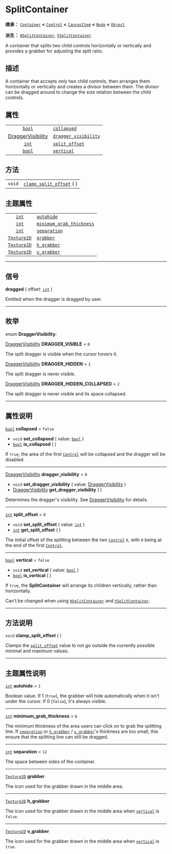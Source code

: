 <!-- ⚠ 请勿编辑本文件 ⚠ -->
<!-- 本文档使用脚本从 WeDot 引擎源码仓库生成。 -->
<!-- 生成脚本：https://github.com/WeDot-Engine/WeDot/tree/4.3/doc/tools/make_md.py； -->
<!-- 原文件：https://github.com/WeDot-Engine/WeDot/tree/4.3/doc/classes/SplitContainer.xml。 -->

<div id="_class_splitcontainer"></div>

# SplitContainer

**继承：** [`Container`](class_container.md) **<** [`Control`](class_control.md) **<** [`CanvasItem`](class_canvasitem.md) **<** [`Node`](class_node.md) **<** [`Object`](class_object.md)

**派生：** [`HSplitContainer`](class_hsplitcontainer.md), [`VSplitContainer`](class_vsplitcontainer.md)

A container that splits two child controls horizontally or vertically and provides a grabber for adjusting the split ratio.

## 描述

A container that accepts only two child controls, then arranges them horizontally or vertically and creates a divisor between them. The divisor can be dragged around to change the size relation between the child controls.

## 属性

|||
|:-:|:--|
| [`bool`](class_bool.md)                                     | [`collapsed`](#class_splitcontainer_property_collapsed)                   | ``false`` |
| [DraggerVisibility](#enum_splitcontainer_draggervisibility) | [`dragger_visibility`](#class_splitcontainer_property_dragger_visibility) | ``0``     |
| [`int`](class_int.md)                                       | [`split_offset`](#class_splitcontainer_property_split_offset)             | ``0``     |
| [`bool`](class_bool.md)                                     | [`vertical`](#class_splitcontainer_property_vertical)                     | ``false`` |

## 方法

|||
|:-:|:--|
| `void` | [`clamp_split_offset`](class_splitcontainermd#class_splitcontainer_method_clamp_split_offset) ( ) |

## 主题属性

|||
|:-:|:--|
| [`int`](class_int.md)             | [`autohide`](#class_splitcontainer_theme_constant_autohide)                             | ``1``  |
| [`int`](class_int.md)             | [`minimum_grab_thickness`](#class_splitcontainer_theme_constant_minimum_grab_thickness) | ``6``  |
| [`int`](class_int.md)             | [`separation`](#class_splitcontainer_theme_constant_separation)                         | ``12`` |
| [`Texture2D`](class_texture2d.md) | [`grabber`](#class_splitcontainer_theme_icon_grabber)                                   |        |
| [`Texture2D`](class_texture2d.md) | [`h_grabber`](#class_splitcontainer_theme_icon_h_grabber)                               |        |
| [`Texture2D`](class_texture2d.md) | [`v_grabber`](#class_splitcontainer_theme_icon_v_grabber)                               |        |

<!-- rst-class:: classref-section-separator -->

---

## 信号

<div id="_class_class_splitcontainer_signal_dragged"></div>

**dragged** ( offset: [`int`](class_int.md) ) <div id="class_splitcontainer_signal_dragged"></div>

Emitted when the dragger is dragged by user.

<!-- rst-class:: classref-section-separator -->

---

## 枚举

<div id="_class_enum_splitcontainer_draggervisibility"></div>

enum **DraggerVisibility**: <div id="enum_splitcontainer_draggervisibility"></div>

<div id="_class_splitcontainer_constant_dragger_visible"></div>

[DraggerVisibility](#enum_splitcontainer_draggervisibility) **DRAGGER_VISIBLE** = ``0``

The split dragger is visible when the cursor hovers it.

<div id="_class_splitcontainer_constant_dragger_hidden"></div>

[DraggerVisibility](#enum_splitcontainer_draggervisibility) **DRAGGER_HIDDEN** = ``1``

The split dragger is never visible.

<div id="_class_splitcontainer_constant_dragger_hidden_collapsed"></div>

[DraggerVisibility](#enum_splitcontainer_draggervisibility) **DRAGGER_HIDDEN_COLLAPSED** = ``2``

The split dragger is never visible and its space collapsed.

<!-- rst-class:: classref-section-separator -->

---

## 属性说明

<div id="_class_splitcontainer_property_collapsed"></div>

[`bool`](class_bool.md) **collapsed** = ``false`` <div id="class_splitcontainer_property_collapsed"></div>

- `void` **set_collapsed** ( value: [`bool`](class_bool.md) )
- [`bool`](class_bool.md) **is_collapsed** ( )

If `true`, the area of the first [`Control`](class_control.md) will be collapsed and the dragger will be disabled.

<!-- rst-class:: classref-item-separator -->

---

<div id="_class_splitcontainer_property_dragger_visibility"></div>

[DraggerVisibility](#enum_splitcontainer_draggervisibility) **dragger_visibility** = ``0`` <div id="class_splitcontainer_property_dragger_visibility"></div>

- `void` **set_dragger_visibility** ( value: [DraggerVisibility](#enum_splitcontainer_draggervisibility) )
- [DraggerVisibility](#enum_splitcontainer_draggervisibility) **get_dragger_visibility** ( )

Determines the dragger's visibility. See [DraggerVisibility](#enum_splitcontainer_draggervisibility) for details.

<!-- rst-class:: classref-item-separator -->

---

<div id="_class_splitcontainer_property_split_offset"></div>

[`int`](class_int.md) **split_offset** = ``0`` <div id="class_splitcontainer_property_split_offset"></div>

- `void` **set_split_offset** ( value: [`int`](class_int.md) )
- [`int`](class_int.md) **get_split_offset** ( )

The initial offset of the splitting between the two [`Control`](class_control.md) s, with `0` being at the end of the first [`Control`](class_control.md).

<!-- rst-class:: classref-item-separator -->

---

<div id="_class_splitcontainer_property_vertical"></div>

[`bool`](class_bool.md) **vertical** = ``false`` <div id="class_splitcontainer_property_vertical"></div>

- `void` **set_vertical** ( value: [`bool`](class_bool.md) )
- [`bool`](class_bool.md) **is_vertical** ( )

If `true`, the **SplitContainer** will arrange its children vertically, rather than horizontally.

Can't be changed when using [`HSplitContainer`](class_hsplitcontainer.md) and [`VSplitContainer`](class_vsplitcontainer.md).

<!-- rst-class:: classref-section-separator -->

---

## 方法说明

<div id="_class_splitcontainer_method_clamp_split_offset"></div>

`void` **clamp_split_offset** ( )<div id="class_splitcontainer_method_clamp_split_offset"></div>

Clamps the [`split_offset`](#class_splitcontainer_property_split_offset) value to not go outside the currently possible minimal and maximum values.

<!-- rst-class:: classref-section-separator -->

---

## 主题属性说明

<div id="_class_splitcontainer_theme_constant_autohide"></div>

[`int`](class_int.md) **autohide** = ``1`` <div id="class_splitcontainer_theme_constant_autohide"></div>

Boolean value. If 1 (`true`), the grabber will hide automatically when it isn't under the cursor. If 0 (`false`), it's always visible.

<!-- rst-class:: classref-item-separator -->

---

<div id="_class_splitcontainer_theme_constant_minimum_grab_thickness"></div>

[`int`](class_int.md) **minimum_grab_thickness** = ``6`` <div id="class_splitcontainer_theme_constant_minimum_grab_thickness"></div>

The minimum thickness of the area users can click on to grab the splitting line. If [`separation`](#class_splitcontainer_theme_constant_separation) or [`h_grabber`](#class_splitcontainer_theme_icon_h_grabber) / [`v_grabber`](#class_splitcontainer_theme_icon_v_grabber)'s thickness are too small, this ensure that the splitting line can still be dragged.

<!-- rst-class:: classref-item-separator -->

---

<div id="_class_splitcontainer_theme_constant_separation"></div>

[`int`](class_int.md) **separation** = ``12`` <div id="class_splitcontainer_theme_constant_separation"></div>

The space between sides of the container.

<!-- rst-class:: classref-item-separator -->

---

<div id="_class_splitcontainer_theme_icon_grabber"></div>

[`Texture2D`](class_texture2d.md) **grabber** <div id="class_splitcontainer_theme_icon_grabber"></div>

The icon used for the grabber drawn in the middle area.

<!-- rst-class:: classref-item-separator -->

---

<div id="_class_splitcontainer_theme_icon_h_grabber"></div>

[`Texture2D`](class_texture2d.md) **h_grabber** <div id="class_splitcontainer_theme_icon_h_grabber"></div>

The icon used for the grabber drawn in the middle area when [`vertical`](#class_splitcontainer_property_vertical) is `false`.

<!-- rst-class:: classref-item-separator -->

---

<div id="_class_splitcontainer_theme_icon_v_grabber"></div>

[`Texture2D`](class_texture2d.md) **v_grabber** <div id="class_splitcontainer_theme_icon_v_grabber"></div>

The icon used for the grabber drawn in the middle area when [`vertical`](#class_splitcontainer_property_vertical) is `true`.

[^virtual]: 本方法通常需要用户覆盖才能生效。
[^const]: 本方法无副作用，不会修改该实例的任何成员变量。
[^vararg]: 本方法除了能接受在此处描述的参数外，还能够继续接受任意数量的参数。
[^constructor]: 本方法用于构造某个类型。
[^static]: 调用本方法无需实例，可直接使用类名进行调用。
[^operator]: 本方法描述的是使用本类型作为左操作数的有效运算符。
[^bitfield]: 这个值是由下列位标志构成位掩码的整数。
[^void]: 无返回值。
